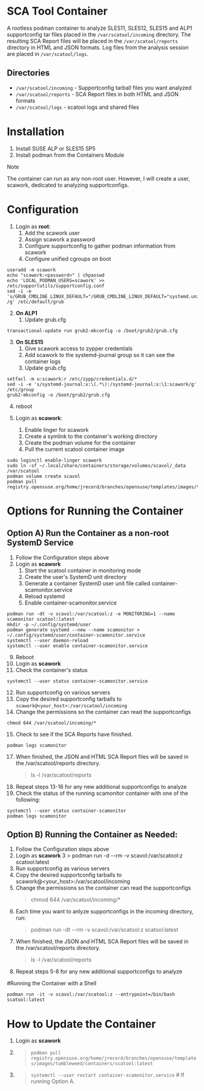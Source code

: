 # SCA Tool Container

A rootless podman container to analyze SLES11, SLES12, SLES15 and ALP1 supportconfig tar files placed in the `/var/scatool/incoming` directory. The resulting SCA Report files will be placed in the `/var/scatool/reports` directory in HTML and JSON formats. Log files from the analysis session are placed in `/var/scatool/logs`.

## Directories

* `/var/scatool/incoming` - Supportconfig tarball files you want analyzed
* `/var/scatool/reports` - SCA Report files in both HTML and JSON formats
* `/var/scatool/logs` - scatool logs and shared files

# Installation

1. Install SUSE ALP or SLES15 SP5
2. Install podman from the Containers Module

> [!NOTE]
> The container can run as any non-root user. However, I will create a user, scawork, dedicated to analyzing supportconfigs.

# Configuration

1. Login as **root**:
   1. Add the scawork user
   2. Assign scawork a password
   3. Configure supportconfig to gather podman information from scawork
   4. Configure unified cgroups on boot
```
useradd -m scawork
echo "scawork:<password>" | chpasswd
echo 'LOCAL_PODMAN_USERS=scawork' >> /etc/supportutils/supportconfig.conf
sed -i -e 's/GRUB_CMDLINE_LINUX_DEFAULT="/GRUB_CMDLINE_LINUX_DEFAULT="systemd.unified_cgroup_hierarchy=1 /g' /etc/default/grub
```
2. **On ALP1**
   1. Update grub.cfg
```
transactional-update run grub2-mkconfig -o /boot/grub2/grub.cfg
```
3. **On SLES15**
   1. Give scawork access to zypper credentials
   2. Add scawork to the systemd-journal group so it can see the container logs
   3. Update grub.cfg
```
setfacl -m u:scawork:r /etc/zypp/credentials.d/*
sed -i -e 's/systemd-journal:x:\(.*\):/systemd-journal:x:\1:scawork/g' /etc/group
grub2-mkconfig -o /boot/grub2/grub.cfg
```
4. reboot

5. Login as **scawork**:
   1. Enable linger for scawork
   2. Create a symlink to the container's working directory
   3. Create the podman volume for the container
   4. Pull the current scatool container image
```
sudo loginctl enable-linger scawork
sudo ln -sf ~/.local/share/containers/storage/volumes/scavol/_data /var/scatool
podman volume create scavol
podman pull registry.opensuse.org/home/jrecord/branches/opensuse/templates/images/tumbleweed/containers/scatool:latest
```

# Options for Running the Container

## Option A) Run the Container as a non-root SystemD Service
1.  Follow the Configuration steps above
2.  Login as **scawork**
    1. Start the scatool container in monitoring mode
    2. Create the user's SystemD unit directory
    3. Generate a container SystemD user unit file called container-scamonitor.service
    4. Reload systemd
    5. Enable container-scamonitor.service
```
podman run -dt -v scavol:/var/scatool:z -e MONITORING=1 --name scamonitor scatool:latest
mkdir -p ~/.config/systemd/user
podman generate systemd --new --name scamonitor > ~/.config/systemd/user/container-scamonitor.service
systemctl --user daemon-reload
systemctl --user enable container-scamonitor.service
```
9.  Reboot
10.  Login as **scawork**
11.  Check the container's status
```
systemctl --user status container-scamonitor.service
```
12.  Run supportconfig on various servers
13.  Copy the desired supportconfig tarballs to `scawork@<your_host>:/var/scatool/incoming`
14.  Change the permissions so the container can read the supportconfigs
```
chmod 644 /var/scatool/incoming/*
```
15.  Check to see if the SCA Reports have finished.
```
podman logs scamonitor
```
17.  When finished, the JSON and HTML SCA Report files will be saved in the /var/scatool/reports directory.
     > ls -l /var/scatool/reports
18.  Repeat steps 13-16 for any new additional supportconfigs to analyze
19.  Check the status of the running scamonitor container with one of the following:
```
systemctl --user status container-scamonitor
podman logs scamonitor
```

## Option B) Running the Container as Needed:
1.  Follow the Configuration steps above
2.  Login as **scawork**
3   > podman run -d --rm -v scavol:/var/scatool:z scatool:latest
4.  Run supportconfig as various servers
5.  Copy the desired supportconfig tarballs to scawork@<your_host>:/var/scatool/incoming
6.  Change the permissions so the container can read the supportconfigs
    > chmod 644 /var/scatool/incoming/*
7.  Each time you want to anlyze supportconfigs in the incoming directory, run:
    > podman run -dt --rm -v scavol:/var/scatool:z scatool:latest
8.  When finished, the JSON and HTML SCA Report files will be saved in the /var/scatool/reports directory.
    > ls -l /var/scatool/reports
9.  Repeat steps 5-8 for any new additional supportconfigs to analyze

#Running the Container with a Shell

`podman run -it -v scavol:/var/scatool:z --entrypoint=/bin/bash scatool:latest`

# How to Update the Container
1. Login as **scawork**
2. > `podman pull registry.opensuse.org/home/jrecord/branches/opensuse/templates/images/tumbleweed/containers/scatool:latest`
3. > `systemctl --user restart container-scamonitor.service` # If running Option A.

